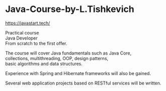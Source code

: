 # Java-Course-by-L.Tishkevich

https://javastart.tech/

Practical course<br>
Java Developer<br>
From scratch to the first offer.<br>

The course will cover Java fundamentals such as Java Core,<br> 
collections, multithreading, OOP, design patterns,<br> 
basic algorithms and data structures.<br>

Experience with Spring and Hibernate frameworks will also be gained.<br>

Several web application projects based on RESTful services will be written.<br>
